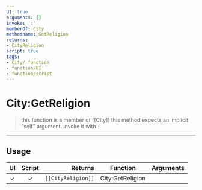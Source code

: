 ```yaml
---
UI: true
arguments: []
invoke: ':'
memberOf: City
methodname: GetReligion
returns:
- CityReligion
script: true
tags:
- City/_function
- function/UI
- function/script
---
```

# City:GetReligion
> this function is a member of [[City]]
> this method expects an implicit "self" argument. invoke it with `:`
-----
## Usage
|  UI | Script | Returns | Function | Arguments |
|:---:|:------:|-------:|:--------:|:---------|
|✓|✓|<code>[[CityReligion]]<code/>|City:GetReligion||
